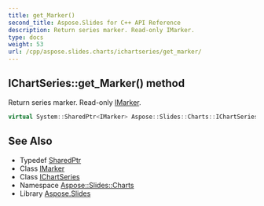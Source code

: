 ```yaml
---
title: get_Marker()
second_title: Aspose.Slides for C++ API Reference
description: Return series marker. Read-only IMarker.
type: docs
weight: 53
url: /cpp/aspose.slides.charts/ichartseries/get_marker/
---
```

## IChartSeries::get_Marker() method


Return series marker. Read-only [IMarker](../../imarker/).

```cpp
virtual System::SharedPtr<IMarker> Aspose::Slides::Charts::IChartSeries::get_Marker()=0
```

## See Also

* Typedef [SharedPtr](../../system/sharedptr/)
* Class [IMarker](../imarker/)
* Class [IChartSeries](./)
* Namespace [Aspose::Slides::Charts](../)
* Library [Aspose.Slides](../../)